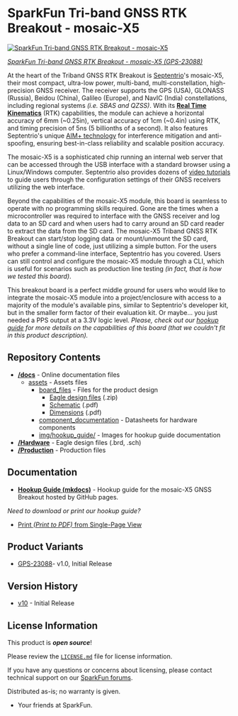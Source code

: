 SparkFun Tri-band GNSS RTK Breakout - mosaic-X5
========================================

[![SparkFun Tri-band GNSS RTK Breakout - mosaic-X5](https://cdn.sparkfun.com//assets/parts/2/3/3/1/6/23088_RTK_Breakout_MosaicX5_feature.jpg)](https://www.sparkfun.com/products/23088)

[*SparkFun Tri-band GNSS RTK Breakout - mosaic-X5 (GPS-23088)*](https://www.sparkfun.com/products/23088)

At the heart of the Triband GNSS RTK Breakout is [Septentrio](https://www.septentrio.com/en)'s mosaic-X5, their most compact, ultra-low power, multi-band, multi-constellation, high-precision GNSS receiver. The receiver supports the GPS (USA), GLONASS (Russia), Beidou (China), Galileo (Europe), and NavIC (India) constellations, including regional systems *(i.e. SBAS and QZSS)*. With its [**Real Time Kinematics**](https://learn.sparkfun.com/tutorials/813) (RTK) capabilities, the module can achieve a horizontal accuracy of 6mm (~0.25in), vertical accuracy of 1cm (~0.4in) using RTK, and timing precision of 5ns (5 billionths of a second). It also features Septentrio's unique [AIM+ technology](https://www.septentrio.com/en/learn-more/advanced-positioning-technology/aim-jamming-protection) for interference mitigation and anti-spoofing, ensuring best-in-class reliability and scalable position accuracy.

The mosaic-X5 is a sophisticated chip running an internal web server that can be accessed through the USB interface with a standard browser using a Linux/Windows computer. Septentrio also provides dozens of [video tutorials](https://www.youtube.com/@SeptentrioGNSS/videos) to guide users through the configuration settings of their GNSS receivers utilizing the web interface.

Beyond the capabilities of the mosaic-X5 module, this board is seamless to operate with no programming skills required. Gone are the times when a microcontroller was required to interface with the GNSS receiver and log data to an SD card and when users had to carry around an SD card reader to extract the data from the SD card. The mosaic-X5 Triband GNSS RTK Breakout can start/stop logging data or mount/unmount the SD card, without a single line of code, just utilizing a simple button. For the users who prefer a command-line interface, Septentrio has you covered. Users can still control and configure the mosaic-X5 module through a CLI, which is useful for scenarios such as production line testing *(in fact, that is how we tested this board)*.

This breakout board is a perfect middle ground for users who would like to integrate the mosaic-X5 module into a project/enclosure with access to a majority of the module's available pins, similar to Septentrio's developer kit, but in the smaller form factor of their evaluation kit. Or maybe... you just needed a PPS output at a 3.3V logic level. *Please, check out our [hookup guide](https://docs.sparkfun.com/SparkFun_GNSS_mosaic-X5) for more details on the capabilities of this board (that we couldn't fit in this product description).*

Repository Contents
-------------------

* **[/docs](/docs/)** - Online documentation files
    * [assets](/docs/assets/) - Assets files
        * [board_files](/docs/assets/board_files/) - Files for the product design
            * [Eagle design files](/docs/assets/board_files/eagle_files.zip) (.zip)
            * [Schematic](/docs/assets/board_files/schematic.pdf) (.pdf)
            * [Dimensions](/docs/assets/board_files/dimensions.pdf) (.pdf)
        * [component_documentation](/docs/assets/component_documentation/) - Datasheets for hardware components
        * [img/hookup_guide/](/docs/assets/img/hookup_guide/) - Images for hookup guide documentation
* **[/Hardware](/Hardware/)** - Eagle design files (.brd, .sch)
* **[/Production](/Production/)** - Production files


Documentation
--------------

* **[Hookup Guide (mkdocs)](http://docs.sparkfun.com/SparkFun_GNSS_mosaic-X5/)** - Hookup guide for the mosaic-X5 GNSS Breakout hosted by GitHub pages.

*Need to download or print our hookup guide?*

* [Print *(Print to PDF)* from Single-Page View](http://docs.sparkfun.com/SparkFun_GNSS_mosaic-X5/print_view)

Product Variants
----------------

* [GPS-23088](https://www.sparkfun.com/products/23088)- v1.0, Initial Release

Version History
---------------

* [v10](https://github.com/sparkfun/SparkFun_GNSS_mosaic-X5/releases/tag/v10) - Initial Release


License Information
-------------------

This product is ***open source***!

Please review the [`LICENSE.md`](./LICENSE.md) file for license information.

If you have any questions or concerns about licensing, please contact technical support on our [SparkFun forums](https://forum.sparkfun.com/viewforum.php?f=152).

Distributed as-is; no warranty is given.

- Your friends at SparkFun.

